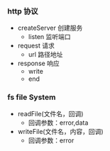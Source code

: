 ### http 协议
- createServer 创建服务
    - listen 监听端口
- request 请求
    - url 路径地址
- response 响应
    - write
    - end
### fs file System
- readFile(文件名，回调)
    - 回调参数：error,data
- writeFile(文件名，内容，回调)
    - 回调参数：error
